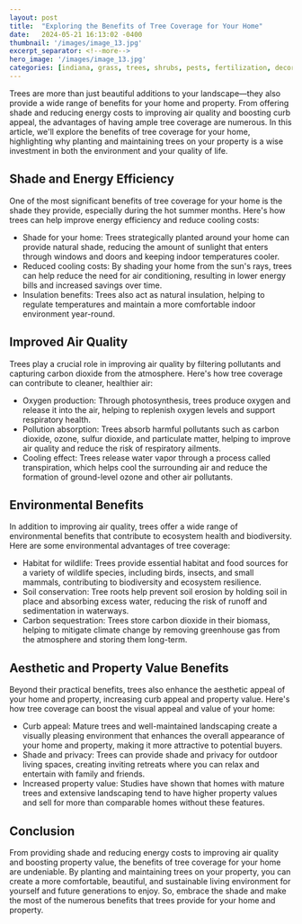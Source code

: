 ```yaml
---
layout: post
title:  "Exploring the Benefits of Tree Coverage for Your Home"
date:   2024-05-21 16:13:02 -0400
thumbnail: '/images/image_13.jpg'
excerpt_separator: <!--more-->
hero_image: '/images/image_13.jpg'
categories: [indiana, grass, trees, shrubs, pests, fertilization, decoration, curb appeal, garden, flowers, recreation]
---
```

Trees are more than just beautiful additions to your landscape—they also provide a wide range of benefits for your home and property. <!--more-->From offering shade and reducing energy costs to improving air quality and boosting curb appeal, the advantages of having ample tree coverage are numerous. In this article, we'll explore the benefits of tree coverage for your home, highlighting why planting and maintaining trees on your property is a wise investment in both the environment and your quality of life.

## Shade and Energy Efficiency
One of the most significant benefits of tree coverage for your home is the shade they provide, especially during the hot summer months. Here's how trees can help improve energy efficiency and reduce cooling costs:
* Shade for your home: Trees strategically planted around your home can provide natural shade, reducing the amount of sunlight that enters through windows and doors and keeping indoor temperatures cooler.
* Reduced cooling costs: By shading your home from the sun's rays, trees can help reduce the need for air conditioning, resulting in lower energy bills and increased savings over time.
* Insulation benefits: Trees also act as natural insulation, helping to regulate temperatures and maintain a more comfortable indoor environment year-round.

## Improved Air Quality
Trees play a crucial role in improving air quality by filtering pollutants and capturing carbon dioxide from the atmosphere. Here's how tree coverage can contribute to cleaner, healthier air:
* Oxygen production: Through photosynthesis, trees produce oxygen and release it into the air, helping to replenish oxygen levels and support respiratory health.
* Pollution absorption: Trees absorb harmful pollutants such as carbon dioxide, ozone, sulfur dioxide, and particulate matter, helping to improve air quality and reduce the risk of respiratory ailments.
* Cooling effect: Trees release water vapor through a process called transpiration, which helps cool the surrounding air and reduce the formation of ground-level ozone and other air pollutants.

## Environmental Benefits
In addition to improving air quality, trees offer a wide range of environmental benefits that contribute to ecosystem health and biodiversity. Here are some environmental advantages of tree coverage:
* Habitat for wildlife: Trees provide essential habitat and food sources for a variety of wildlife species, including birds, insects, and small mammals, contributing to biodiversity and ecosystem resilience.
* Soil conservation: Tree roots help prevent soil erosion by holding soil in place and absorbing excess water, reducing the risk of runoff and sedimentation in waterways.
* Carbon sequestration: Trees store carbon dioxide in their biomass, helping to mitigate climate change by removing greenhouse gas from the atmosphere and storing them long-term.

## Aesthetic and Property Value Benefits
Beyond their practical benefits, trees also enhance the aesthetic appeal of your home and property, increasing curb appeal and property value. Here's how tree coverage can boost the visual appeal and value of your home:
* Curb appeal: Mature trees and well-maintained landscaping create a visually pleasing environment that enhances the overall appearance of your home and property, making it more attractive to potential buyers.
* Shade and privacy: Trees can provide shade and privacy for outdoor living spaces, creating inviting retreats where you can relax and entertain with family and friends.
* Increased property value: Studies have shown that homes with mature trees and extensive landscaping tend to have higher property values and sell for more than comparable homes without these features.

## Conclusion
From providing shade and reducing energy costs to improving air quality and boosting property value, the benefits of tree coverage for your home are undeniable. By planting and maintaining trees on your property, you can create a more comfortable, beautiful, and sustainable living environment for yourself and future generations to enjoy. So, embrace the shade and make the most of the numerous benefits that trees provide for your home and property.
